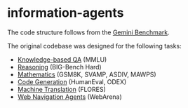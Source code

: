# information-agents

The code structure follows from the [Gemini Benchmark](https://github.com/neulab/gemini-benchmark).

The original codebase was designed for the following tasks:
- [Knowledge-based QA](https://hub.zenoml.com/report/2674/Gemini%20MMLU) (MMLU)
- [Reasoning](https://hub.zenoml.com/report/2575/Gemini%20BBH) (BIG-Bench Hard)
- [Mathematics](https://hub.zenoml.com/report/2773/Gemini%20Mathematics) (GSM8K, SVAMP, ASDIV, MAWPS)
- [Code Generation](https://hub.zenoml.com/report/2641/Gemini%20Code) (HumanEval, ODEX)
- [Machine Translation](https://hub.zenoml.com/report/2740/Gemini%3A%20Flores%20Translation%20Evaluation) (FLORES)
- [Web Navigation Agents](https://hub.zenoml.com/report/2608/Gemini%20Webarena) (WebArena)
